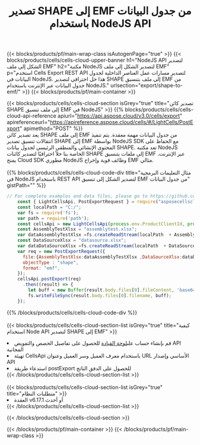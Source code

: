 ﻿---
title:  تصدير SHAPE إلى EMF من جدول البيانات باستخدام NodeJS API
description:  Aspose.Cells Cloud REST API يدعم تصدير {0} إلى {1} تنسيق الملفات باستخدام {2}.
url: /ar/nodejs/export/shape-to-emf/
---
{{< blocks/products/pf/main-wrap-class isAutogenPage="true" >}}
{{< blocks/products/cells/cells-cloud-upper-banner h1="NodeJS API لتصدير الشكل إلى ملف EMF" h2="مكتبة NodeJS لتصدير الشكل إلى ملف EMF" p="استخدم Cells Export REST API لتصدير مسارات عمل العناصر الداخلية لجدول البيانات في NodeJS. هذا حل احترافي لتصدير SHAPE إلى ملف بتنسيق EMF من جدول البيانات عبر الإنترنت باستخدام NodeJS." urlsection="export/shape-to-emf/" >}}
{{< blocks/products/pf/main-container >}}

{{< blocks/products/cells/cells-cloud-section isGrey="true" title="تصدير كائن SHAPE إلى ملف تنسيق EMF في NodeJS" >}}
{{% blocks/products/cells/cells-cloud-api-reference apiurl="https://api.aspose.cloud/v3.0/cells/export" apireferenceurl="https://apireference.aspose.cloud/cells/#/LightCells/PostExport" apimethod="POST" %}}
<br/>
يعد تصدير كائن SHAPE إلى ملف EMF من جدول البيانات مهمة معقدة. يتم تنفيذ انتقالات تنسيق تصدير SHAPE إلى EMF بواسطة NodeJS SDK مع الحفاظ على المحتوى الإنشائي والمنطقي الرئيسي لجدول بيانات SHAPE. تعد مكتبة NodeJS الخاصة بنا حلاً احترافيًا لتصدير كائنات SHAPE إلى ملفات بتنسيق EMF عبر الإنترنت. يمنح Cloud SDK مطوري NodeJS وظائف قوية وإخراج EMF مثالي.
<br/>
<br/>
{{% blocks/products/cells/cells-cloud-code-div title="مثال التعليمات البرمجية في NodeJS باستخدام REST API لتصدير الشكل إلى تنسيق EMF من جدول البيانات" gistPath="" %}}
  
```js
// For complete examples and data files, please go to https://github.com/aspose-cells-cloud/aspose-cells-cloud-node/
    const { LightCellsApi, PostExportRequest } = require("asposecellscloud");
    const localPath = "C:/";
    var fs = require('fs');
    var path = require('path');
    const cellsApi = new LightCellsApi(process.env.ProductClientId, process.env.ProductClientSecret);
    const AssemblyTestXlsx = "assemblytest.xlsx";
    var dataAssemblyTestXlsx =fs.createReadStream(localPath  + AssemblyTestXlsx);
    const DataSourceXlsx = "datasource.xlsx";
    var dataDataSourceXlsx =fs.createReadStream(localPath  + DataSourceXlsx);
    var req = new PostExportRequest({
      file:{AssemblyTestXlsx:dataAssemblyTestXlsx ,DataSourceXlsx:dataDataSourceXlsx },
      objectType : "shape",
      format: "emf",
    });
    cellsApi.postExport(req)
      .then((result) => {
        let buff = new Buffer(result.body.files[0].fileContent, 'base64');
        fs.writeFileSync(result.body.files[0].filename, buff);
    });
```
   
{{% /blocks/products/cells/cells-cloud-code-div %}}
<br/>
<br/>
{{< blocks/products/cells/cells-cloud-section-list isGrey="true" title="كيفية استخدام Node API لتصدير SHAPE إلى EMF" >}}
<li> قم بإنشاء حساب على<a href="https://dashboard.aspose.cloud/">لوحة القيادة</a> للحصول على تفاصيل الحصص والتفويض API المجانية</li>
<li>تهيئة CellsApi باستخدام معرف العميل وسر العميل وعنوان URL الأساسي وإصدار API</li>
<li>استدعاء طريقة postExport للحصول على الدفق الناتج</li>
{{< /blocks/products/cells/cells-cloud-section-list >}}
<br/>
<br/>
{{< blocks/products/cells/cells-cloud-section-list isGrey="true" title="متطلبات النظام" >}}
<li>العقدة v6.17.1 أو أحدث</li>
{{< /blocks/products/cells/cells-cloud-section-list >}}

{{< /blocks/products/cells/cells-cloud-section >}}

{{< /blocks/products/pf/main-container >}}
{{< /blocks/products/pf/main-wrap-class >}}
